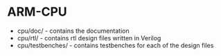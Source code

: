 # ARM-CPU

* cpu/doc/ - contains the documentation
* cpu/rtl/ - contains rtl design files written in Verilog
* cpu/testbenches/ - contains testbenches for each of the design files
